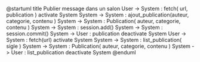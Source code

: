 @startuml
title Publier message dans un salon
User -> System : fetch( url, publication )
activate System
System -> System : ajout_publication(auteur, categorie, contenu )
System -> System : Publication( auteur, categorie, contenu )
System -> System : session.add()
System -> System : session.commit()
System -> User : publication 
deactivate System
User -> System : fetch(url)
activate System
System -> System : list_publication( sigle )
System -> System : Publication( auteur, categorie, contenu )
System -> User : list_publication
deactivate System
@enduml
